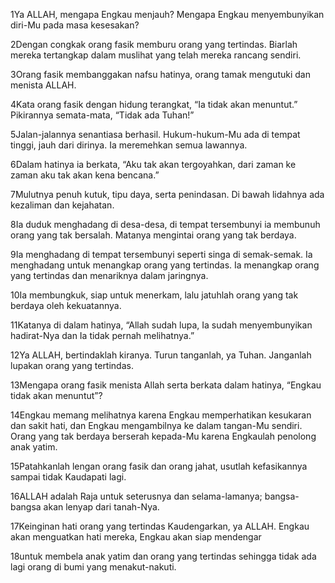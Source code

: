1Ya ALLAH, mengapa Engkau menjauh? Mengapa Engkau menyembunyikan diri-Mu pada masa kesesakan?

2Dengan congkak orang fasik memburu orang yang tertindas. Biarlah mereka tertangkap dalam muslihat yang telah mereka rancang sendiri.

3Orang fasik membanggakan nafsu hatinya, orang tamak mengutuki dan menista ALLAH.

4Kata orang fasik dengan hidung terangkat, “Ia tidak akan menuntut.” Pikirannya semata-mata, “Tidak ada Tuhan!”

5Jalan-jalannya senantiasa berhasil. Hukum-hukum-Mu ada di tempat tinggi, jauh dari dirinya. Ia meremehkan semua lawannya.

6Dalam hatinya ia berkata, “Aku tak akan tergoyahkan, dari zaman ke zaman aku tak akan kena bencana.”

7Mulutnya penuh kutuk, tipu daya, serta penindasan. Di bawah lidahnya ada kezaliman dan kejahatan.

8Ia duduk menghadang di desa-desa, di tempat tersembunyi ia membunuh orang yang tak bersalah. Matanya mengintai orang yang tak berdaya.

9Ia menghadang di tempat tersembunyi seperti singa di semak-semak. Ia menghadang untuk menangkap orang yang tertindas. Ia menangkap orang yang tertindas dan menariknya dalam jaringnya.

10Ia membungkuk, siap untuk menerkam, lalu jatuhlah orang yang tak berdaya oleh kekuatannya.

11Katanya di dalam hatinya, “Allah sudah lupa, Ia sudah menyembunyikan hadirat-Nya dan Ia tidak pernah melihatnya.”

12Ya ALLAH, bertindaklah kiranya. Turun tanganlah, ya Tuhan. Janganlah lupakan orang yang tertindas.

13Mengapa orang fasik menista Allah serta berkata dalam hatinya, “Engkau tidak akan menuntut”?

14Engkau memang melihatnya karena Engkau memperhatikan kesukaran dan sakit hati, dan Engkau mengambilnya ke dalam tangan-Mu sendiri. Orang yang tak berdaya berserah kepada-Mu karena Engkaulah penolong anak yatim.

15Patahkanlah lengan orang fasik dan orang jahat, usutlah kefasikannya sampai tidak Kaudapati lagi.

16ALLAH adalah Raja untuk seterusnya dan selama-lamanya; bangsa-bangsa akan lenyap dari tanah-Nya.

17Keinginan hati orang yang tertindas Kaudengarkan, ya ALLAH. Engkau akan menguatkan hati mereka, Engkau akan siap mendengar

18untuk membela anak yatim dan orang yang tertindas sehingga tidak ada lagi orang di bumi yang menakut-nakuti.
